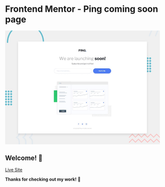 # Frontend Mentor - Ping coming soon page

![Design preview for the Ping coming soon page coding challenge](./design/desktop-preview.jpg)

## Welcome! 👋
 
[Live Site](https://a2uuz.github.io/ping-coming-soon/)

**Thanks for checking out my work!** 🚀
